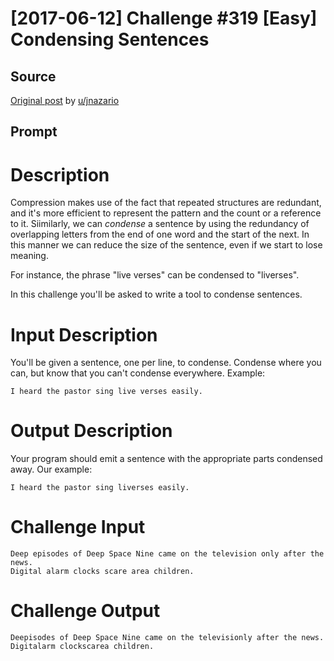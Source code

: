 # [2017-06-12] Challenge #319 [Easy] Condensing Sentences

## Source

[Original post](https://old.reddit.com/r/dailyprogrammer/comments/6grwny/20170612_challenge_319_easy_condensing_sentences/) by [u/jnazario](https://old.reddit.com/user/jnazario)

## Prompt

# Description

Compression makes use of the fact that repeated structures are redundant, and it's more efficient to represent the pattern and the count or a reference to it. Siimilarly, we can *condense* a sentence by using the redundancy of overlapping letters from the end of one word and the start of the next. In this manner we can reduce the size of the sentence, even if we start to lose meaning.

For instance, the phrase "live verses" can be condensed to "liverses".

In this challenge you'll be asked to write a tool to condense sentences.

# Input Description

You'll be given a sentence, one per line, to condense. Condense where you can, but know that you can't condense everywhere. Example:

    I heard the pastor sing live verses easily.

# Output Description

Your program should emit a sentence with the appropriate parts condensed away. Our example:

    I heard the pastor sing liverses easily.

# Challenge Input

    Deep episodes of Deep Space Nine came on the television only after the news.
    Digital alarm clocks scare area children.

# Challenge Output

    Deepisodes of Deep Space Nine came on the televisionly after the news.
    Digitalarm clockscarea children.
